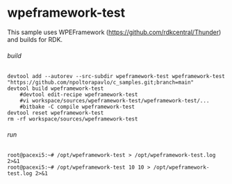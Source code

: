 # wpeframework-test

This sample uses WPEFramework (https://github.com/rdkcentral/Thunder) and builds for RDK.

###### build

```shell script
devtool add --autorev --src-subdir wpeframework-test wpeframework-test "https://github.com/npoltorapavlo/c_samples.git;branch=main"
devtool build wpeframework-test
    #devtool edit-recipe wpeframework-test
    #vi workspace/sources/wpeframework-test/wpeframework-test/...
    #bitbake -C compile wpeframework-test
devtool reset wpeframework-test
rm -rf workspace/sources/wpeframework-test
```

###### run

```shell script
root@pacexi5:~# /opt/wpeframework-test > /opt/wpeframework-test.log 2>&1
root@pacexi5:~# /opt/wpeframework-test 10 10 > /opt/wpeframework-test.log 2>&1
```